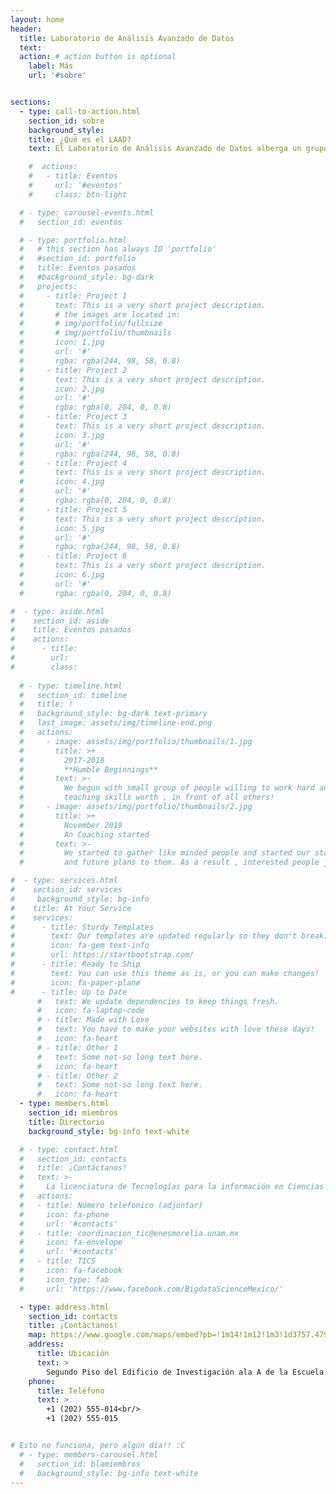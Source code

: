 ```yaml
---
layout: home
header:
  title: Laboratorio de Análisis Avanzado de Datos
  text:  
  action: # action button is optional
    label: Más
    url: '#sobre'


sections:
  - type: call-to-action.html
    section_id: sobre
    background_style: 
    title: ¿Qué es el LAAD?
    text: El Laboratorio de Análisis Avanzado de Datos alberga un grupo de trabajo interdisciplinario enfocado en el uso de algoritmos, modelos matemáticos y métodos computacionales para abordar problemas de distintas disciplinas que involucran el análisis de datos. Mediante técnicas de cómputo inteligente y una infraestructura computacional apropiada, en el LAAD se busca extraer información a partir de los datos y enriquecer la perspectiva que se tiene en problemas complejos que involucran áreas desde la biología hasta las humanidades.

    #  actions:
    #   - title: Eventos
    #     url: '#eventos'
    #     class: btn-light

  # - type: carousel-events.html
  #   section_id: eventos

  # - type: portfolio.html
  #   # this section has always ID 'portfolio'
  #   #section_id: portfolio
  #   title: Eventos pasados
  #   #background_style: bg-dark
  #   projects:
  #     - title: Project 1
  #       text: This is a very short project description.
  #       # the images are located in:
  #       # img/portfolio/fullsize
  #       # img/portfolio/thumbnails
  #       icon: 1.jpg
  #       url: '#'
  #       rgba: rgba(244, 98, 58, 0.8)
  #     - title: Project 2
  #       text: This is a very short project description.
  #       icon: 2.jpg
  #       url: '#'
  #       rgba: rgba(0, 204, 0, 0.8)
  #     - title: Project 3
  #       text: This is a very short project description.
  #       icon: 3.jpg
  #       url: '#'
  #       rgba: rgba(244, 98, 58, 0.8)
  #     - title: Project 4
  #       text: This is a very short project description.
  #       icon: 4.jpg
  #       url: '#'
  #       rgba: rgba(0, 204, 0, 0.8)
  #     - title: Project 5
  #       text: This is a very short project description.
  #       icon: 5.jpg
  #       url: '#'
  #       rgba: rgba(244, 98, 58, 0.8)
  #     - title: Project 6
  #       text: This is a very short project description.
  #       icon: 6.jpg
  #       url: '#'
  #       rgba: rgba(0, 204, 0, 0.8)

#  - type: aside.html
#    section_id: aside
#    title: Eventos pasados
#    actions:
#      - title: 
#        url: 
#        class: 
        
  # - type: timeline.html
  #   section_id: timeline
  #   title: !
  #   background_style: bg-dark text-primary
  #   last_image: assets/img/timeline-end.png
  #   actions:
  #     - image: assets/img/portfolio/thumbnails/1.jpg
  #       title: >+
  #         2017-2018
  #         **Humble Beginnings**
  #       text: >-
  #         We begun with small group of people willing to work hard and make our
  #         teaching skills worth , in front of all others!
  #     - image: assets/img/portfolio/thumbnails/2.jpg
  #       title: >+
  #         November 2019
  #         An Coaching started
  #       text: >-
  #         We started to gather like minded people and started our stategies
  #         and future plans to them. As a result , interested people joined us!

#  - type: services.html
#    section_id: services
#     background_style: bg-info
#    title: At Your Service
#    services:
#      - title: Sturdy Templates
#        text: Our templates are updated regularly so they don't break.
#        icon: fa-gem text-info
#        url: https://startbootstrap.com/
#      - title: Ready to Ship
#        text: You can use this theme as is, or you can make changes!
#        icon: fa-paper-plane
#      - title: Up to Date
      #   text: We update dependencies to keep things fresh.
      #   icon: fa-laptop-code
      # - title: Made with Love
      #   text: You have to make your websites with love these days!
      #   icon: fa-heart
      # - title: Other 1
      #   text: Some not-so long text here.
      #   icon: fa-heart
      # - title: Other 2
      #   text: Some not-so long text here.
      #   icon: fa-heart
  - type: members.html
    section_id: miembros
    title: Directorio
    background_style: bg-info text-white

  # - type: contact.html
  #   section_id: contacts
  #   title: ¡Contáctanos!
  #   text: >-
  #     La licenciatura de Tecnologías para la información en Ciencias está al pendiente de todos los medios para recibir cualquier solicitud.
  #   actions:
  #   - title: Número telefonico (adjuntar)
  #     icon: fa-phone
  #     url: '#contacts'
  #   - title: coordinacion_tic@enesmorelia.unam.mx
  #     icon: fa-envelope
  #     url: '#contacts'
  #   - title: TICS
  #     icon: fa-facebook
  #     icon_type: fab
  #     url: 'https://www.facebook.com/BigdataScienceMexico/'

  - type: address.html
    section_id: contacts
    title: ¡Contáctanos!
    map: https://www.google.com/maps/embed?pb=!1m14!1m12!1m3!1d3757.4791516470136!2d-101.22453838508989!3d19.649553086761397!2m3!1f0!2f0!3f0!3m2!1i1024!2i768!4f13.1!5e0!3m2!1ses-419!2smx!4v1604363774299!5m2!1ses-419!2smx
    address:
      title: Ubicación
      text: >
        Segundo Piso del Edificio de Investigación ala A de la Escuela Nacional de Estudios Superiores de la UNAM Unidad Morelia, Antigua Carretera a Pátzcuaro No. 8701 Col. Ex Hacienda de San José de la Huerta C.P. 58190 Morelia, Michoacán, México 
    phone:
      title: Teléfono
      text: >
        +1 (202) 555-014<br/>
        +1 (202) 555-015


# Esto no funciona, pero algún día!! :C
  # - type: members-carousel.html
  #   section_id: blamiembros
  #   background_style: bg-info text-white
---
```

